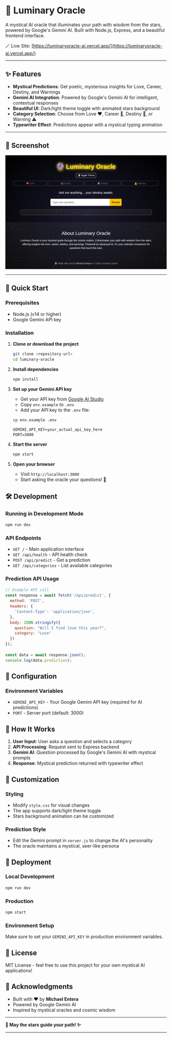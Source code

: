 # 🔮 Luminary Oracle

A mystical AI oracle that illuminates your path with wisdom from the stars, powered by Google's Gemini AI. Built with Node.js, Express, and a beautiful frontend interface.

🪄 Live Site: [https://luminaryoracle-ai.vercel.app/](https://luminaryoracle-ai.vercel.app/)

---

## ✨ Features

- **Mystical Predictions**: Get poetic, mysterious insights for Love, Career, Destiny, and Warnings
- **Gemini AI Integration**: Powered by Google's Gemini AI for intelligent, contextual responses
- **Beautiful UI**: Dark/light theme toggle with animated stars background
- **Category Selection**: Choose from Love ❤️, Career 💼, Destiny 🔮, or Warning ⚠️
- **Typewriter Effect**: Predictions appear with a mystical typing animation

---

## 📸 Screenshot

![DreamWeaver AI Screenshot](assets/images/luminary_oracle.png)

---

## 🚀 Quick Start

### Prerequisites

- Node.js (v14 or higher)
- Google Gemini API key

### Installation

1. **Clone or download the project**
   ```bash
   git clone <repository-url>
   cd luminary-oracle
   ```

2. **Install dependencies**
   ```bash
   npm install
   ```

3. **Set up your Gemini API key**
   - Get your API key from [Google AI Studio](https://makersuite.google.com/app/apikey)
   - Copy `env.example` to `.env`
   - Add your API key to the `.env` file:
   ```bash
   cp env.example .env
   ```
   ```env
   GEMINI_API_KEY=your_actual_api_key_here
   PORT=3000
   ```

4. **Start the server**
   ```bash
   npm start
   ```

5. **Open your browser**
   - Visit `http://localhost:3000`
   - Start asking the oracle your questions! 🔮

## 🛠️ Development

### Running in Development Mode
```bash
npm run dev
```

### API Endpoints

- `GET /` - Main application interface
- `GET /api/health` - API health check
- `POST /api/predict` - Get a prediction
- `GET /api/categories` - List available categories

### Prediction API Usage

```javascript
// Example API call
const response = await fetch('/api/predict', {
  method: 'POST',
  headers: {
    'Content-Type': 'application/json',
  },
  body: JSON.stringify({
    question: "Will I find love this year?",
    category: "Love"
  })
});

const data = await response.json();
console.log(data.prediction);
```

## 🔧 Configuration

### Environment Variables

- `GEMINI_API_KEY` - Your Google Gemini API key (required for AI predictions)
- `PORT` - Server port (default: 3000)

## 🌟 How It Works

1. **User Input**: User asks a question and selects a category
2. **API Processing**: Request sent to Express backend
3. **Gemini AI**: Question processed by Google's Gemini AI with mystical prompts
4. **Response**: Mystical prediction returned with typewriter effect

## 🎨 Customization

### Styling
- Modify `style.css` for visual changes
- The app supports dark/light theme toggle
- Stars background animation can be customized

### Prediction Style
- Edit the Gemini prompt in `server.js` to change the AI's personality
- The oracle maintains a mystical, seer-like persona

## 🚀 Deployment

### Local Development
```bash
npm run dev
```

### Production
```bash
npm start
```

### Environment Setup
Make sure to set your `GEMINI_API_KEY` in production environment variables.

## 📝 License

MIT License - feel free to use this project for your own mystical AI applications!

## 🙏 Acknowledgments

- Built with ❤️ by **Michael Entera**
- Powered by Google Gemini AI
- Inspired by mystical oracles and cosmic wisdom

---

**🔮 May the stars guide your path! ✨**

---
